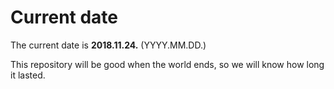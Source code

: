 # Current date

The current date is **2018.11.24.** (YYYY.MM.DD.)

This repository will be good when the world ends, so we will know how long it lasted.